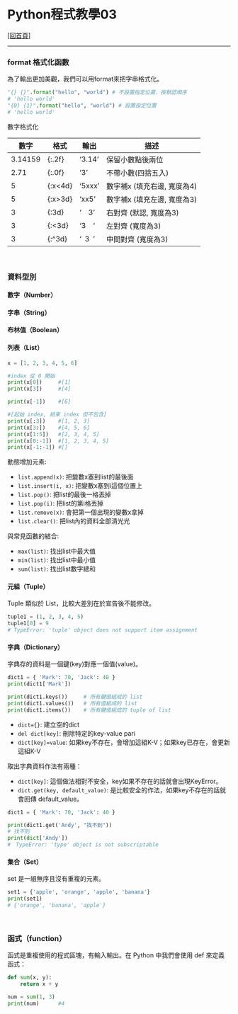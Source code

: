 # Python程式教學03

[[回首頁]](../README.md)<br/>

----
### format 格式化函數
為了輸出更加美觀，我們可以用format來把字串格式化。<br/>
```python
"{} {}".format("hello", "world") # 不設置指定位置，按默認順序
# 'hello world'
"{0} {1}".format("hello", "world") # 設置指定位置
# 'hello world'
```
數字格式化<br/>

| 數字    | 格式    | 輸出           | 描述                        |
| ------- | ------- | -------------- | --------------------------- |
| 3.14159 | {:.2f}  | ‘3.14’ | 保留小數點後兩位            |
| 2.71    | {:.0f}  | ‘3’    | 不帶小數(四捨五入)          |
| 5       | {:x<4d} | ‘5xxx’ | 數字補x (填充右邊, 寬度為4) |
| 5       | {:x>3d} | ‘xx5’  | 數字補x (填充左邊, 寬度為3) |
| 3       | {:3d}   | ‘&ensp;&ensp;3’  | 右對齊 (默認, 寬度為3)       |
| 3       | {:<3d}  | ‘3&ensp;&ensp;‘  | 左對齊 (寬度為3)             |
| 3       | {:^3d}  | ‘&ensp;3&ensp;’  | 中間對齊 (寬度為3)           |
<br/>

### 資料型別
#### 數字（Number）
#### 字串（String）
#### 布林值（Boolean）
#### 列表（List）
```python
x = [1, 2, 3, 4, 5, 6]

#index 從 0 開始
print(x[0])     #[1]
print(x[3])     #[4]

print(x[-1])    #[6]

#[起始 index, 結束 index 但不包含]
print(x[:3])    #[1, 2, 3]
print(x[3:])    #[4, 5, 6]
print(x[1:5])   #[2, 3, 4, 5]
print(x[0:-1])  #[1, 2, 3, 4, 5]
print(x[-1:-1]) #[]
```
動態增加元素:
* ```list.append(x)```: 把變數x塞到list的最後面
* ```list.insert(i, x)```: 把變數x塞到i這個位置上
* ```list.pop()```: 把list的最後一格丟掉
* ```list.pop(i)```: 把list的第i格丟掉
* ```list.remove(x)```: 會把第一個出現的變數x拿掉
* ```list.clear()```: 把list內的資料全部清光光

與常見函數的結合:
* ```max(list)```: 找出list中最大值
* ```min(list)```: 找出list中最小值
* ```sum(list)```: 找出list數字總和

#### 元組（Tuple）
Tuple 類似於 List，比較大差別在於宣告後不能修改。<br/>
```python
tuple1 = (1, 2, 3, 4, 5)
tuple1[0] = 9
# TypeError: 'tuple' object does not support item assignment
```

#### 字典（Dictionary）
字典存的資料是一個鍵(key)對應一個值(value)。<br/>
```python
dict1 = { 'Mark': 70, 'Jack': 40 }
print(dict1['Mark'])

print(dict1.keys())     # 所有鍵值組成的 list
print(dict1.values())   # 所有值組成的 list
print(dict1.items())    # 所有鍵值組成的 tuple of list
```
* ```dict={}```: 建立空的dict
* ```del dict[key]```: 刪除特定的key-value pari
* ```dict[key]=value```: 如果key不存在，會增加這組K-V；如果key已存在，會更新這組K-V

取出字典資料作法有兩種：
* ```dict[key]```: 這個做法相對不安全，key如果不存在的話就會出現KeyError。
* ```dict.get(key, default_value)```: 是比較安全的作法，如果key不存在的話就會回傳 default_value。
```python
dict1 = { 'Mark': 70, 'Jack': 40 }

print(dict1.get('Andy', "找不到"))
# 找不到
print(dict['Andy'])
#　TypeError: 'type' object is not subscriptable
```

#### 集合（Set）
set 是一組無序且沒有重複的元素。
```python
set1 = {'apple', 'orange', 'apple', 'banana'}
print(set1)
# {'orange', 'banana', 'apple'}
```
<br/>

### 函式（function）
函式是重複使用的程式區塊，有輸入輸出。在 Python 中我們會使用 def 來定義函式：
```python
def sum(x, y):
    return x + y

num = sum(1, 3)
print(num)      #4
```
<br/>
